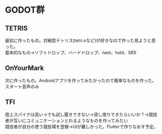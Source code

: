 # GODOT群


## TETRIS
最初に作ったもの。対戦型テトリス(tetri.oなど)が好きなので作った見ようと思った。    
基本的なもの→ソフトドロップ、ハードドロップ、next、hold、SRS

## OnYourMark
次に作ったもの。Androidアプリを作ってみたかったので簡単なものを作った。   
スタート音声のみ  

## TFI
陸上スパイクは高い→でも試し履きできない→貸し借りできたらいいか？→競技者が互いにコミュニケーションとれるようなものを作ってみたい    
競技者が自分の使う競技場を登録→UIが難しかった。Flutterで作りなおす予定。




